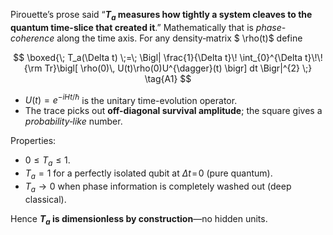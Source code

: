 Pirouette’s prose said “**$T_a$ measures how tightly a system cleaves to the quantum time-slice that created it**.”
Mathematically that is *phase-coherence* along the time axis.  For any
density‐matrix $ \rho(t)$ define

$$
\boxed{\;
T_a(\Delta t)
      \;=\;
      \Bigl|
      \frac{1}{\Delta t}\!
      \int_{0}^{\Delta t}\!\!
             {\rm Tr}\bigl[
                 \rho(0)\,
                 U(t)\rho(0)U^{\dagger}(t)
             \bigr]
      dt
      \Bigr|^{2}
\;}
\tag{A1}
$$

* $U(t)=e^{-iHt/\hbar}$ is the unitary time-evolution operator.
* The trace picks out **off-diagonal survival amplitude**; the square gives a *probability‐like* number.

Properties:

* $0\le T_a\le1$.
* $T_a=1$ for a perfectly isolated qubit at $\Delta t\!=\!0$ (pure quantum).
* $T_a\to0$ when phase information is completely washed out (deep classical).

Hence **$T_a$ is dimensionless by construction**—no hidden units.